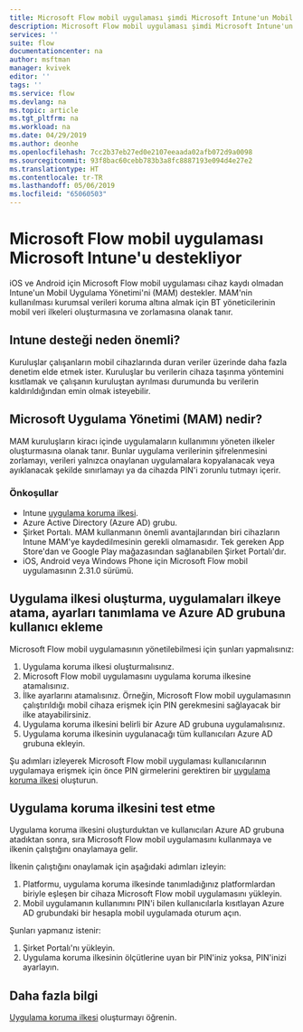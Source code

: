 ```yaml
---
title: Microsoft Flow mobil uygulaması şimdi Microsoft Intune'un Mobil Uygulama Yönetimi'ni destekliyor. | Microsoft Docs
description: Microsoft Flow mobil uygulaması şimdi Microsoft Intune'un Mobil Uygulama Yönetimi'ni destekliyor.
services: ''
suite: flow
documentationcenter: na
author: msftman
manager: kvivek
editor: ''
tags: ''
ms.service: flow
ms.devlang: na
ms.topic: article
ms.tgt_pltfrm: na
ms.workload: na
ms.date: 04/29/2019
ms.author: deonhe
ms.openlocfilehash: 7cc2b37eb27ed0e2107eeaada02afb072d9a0098
ms.sourcegitcommit: 93f8bac60cebb783b3a8fc8887193e094d4e27e2
ms.translationtype: HT
ms.contentlocale: tr-TR
ms.lasthandoff: 05/06/2019
ms.locfileid: "65060503"
---
```

# <a name="microsoft-flow-mobile-app-supports-microsoft-intune"></a>Microsoft Flow mobil uygulaması Microsoft Intune'u destekliyor

iOS ve Android için Microsoft Flow mobil uygulaması cihaz kaydı olmadan Intune'un Mobil Uygulama Yönetimi'ni (MAM) destekler. MAM'nin kullanılması kurumsal verileri koruma altına almak için BT yöneticilerinin mobil veri ilkeleri oluşturmasına ve zorlamasına olanak tanır.

## <a name="why-intune-support-is-important"></a>Intune desteği neden önemli?

Kuruluşlar çalışanların mobil cihazlarında duran veriler üzerinde daha fazla denetim elde etmek ister. Kuruluşlar bu verilerin cihaza taşınma yöntemini kısıtlamak ve çalışanın kuruluştan ayrılması durumunda bu verilerin kaldırıldığından emin olmak isteyebilir.

## <a name="what-is-microsoft-application-management-mam"></a>Microsoft Uygulama Yönetimi (MAM) nedir?

MAM kuruluşların kiracı içinde uygulamaların kullanımını yöneten ilkeler oluşturmasına olanak tanır. Bunlar uygulama verilerinin şifrelenmesini zorlamayı, verileri yalnızca onaylanan uygulamalara kopyalanacak veya ayıklanacak şekilde sınırlamayı ya da cihazda PIN'i zorunlu tutmayı içerir.

### <a name="prerequisites"></a>Önkoşullar

- Intune [uygulama koruma ilkesi](https://docs.microsoft.com/intune/app-protection-policies).
- Azure Active Directory (Azure AD) grubu.
- Şirket Portalı. MAM kullanmanın önemli avantajlarından biri cihazların Intune MAM'ye kaydedilmesinin gerekli olmamasıdır. Tek gereken App Store'dan ve Google Play mağazasından sağlanabilen Şirket Portalı'dır.
- iOS, Android veya Windows Phone için Microsoft Flow mobil uygulamasının 2.31.0 sürümü.

## <a name="create-an-app-protection-policy-assign-apps-to-the-policy-define-settings-and-add-users-to-an-azure-ad-group"></a>Uygulama ilkesi oluşturma, uygulamaları ilkeye atama, ayarları tanımlama ve Azure AD grubuna kullanıcı ekleme

Microsoft Flow mobil uygulamasının yönetilebilmesi için şunları yapmalısınız:

1. Uygulama koruma ilkesi oluşturmalısınız.
1. Microsoft Flow mobil uygulamasını uygulama koruma ilkesine atamalısınız.
1. İlke ayarlarını atamalısınız. Örneğin, Microsoft Flow mobil uygulamasının çalıştırıldığı mobil cihaza erişmek için PIN gerekmesini sağlayacak bir ilke atayabilirsiniz.
1. Uygulama koruma ilkesini belirli bir Azure AD grubuna uygulamalısınız.
1. Uygulama koruma ilkesinin uygulanacağı tüm kullanıcıları Azure AD grubuna ekleyin.

Şu adımları izleyerek Microsoft Flow mobil uygulaması kullanıcılarının uygulamaya erişmek için önce PIN girmelerini gerektiren bir [uygulama koruma ilkesi](https://docs.microsoft.com/intune/app-protection-policies) oluşturun. 


## <a name="test-the-app-protection-policy"></a>Uygulama koruma ilkesini test etme

Uygulama koruma ilkesini oluşturduktan ve kullanıcıları Azure AD grubuna atadıktan sonra, sıra Microsoft Flow mobil uygulamasını kullanmaya ve ilkenin çalıştığını onaylamaya gelir.

İlkenin çalıştığını onaylamak için aşağıdaki adımları izleyin:

1. Platformu, uygulama koruma ilkesinde tanımladığınız platformlardan biriyle eşleşen bir cihaza Microsoft Flow mobil uygulamasını yükleyin.
1. Mobil uygulamanın kullanımını PIN'i bilen kullanıcılarla kısıtlayan Azure AD grubundaki bir hesapla mobil uygulamada oturum açın.

Şunları yapmanız istenir:
1. Şirket Portalı'nı yükleyin.
1. Uygulama koruma ilkesinin ölçütlerine uyan bir PIN'iniz yoksa, PIN'inizi ayarlayın.


## <a name="learn-more"></a>Daha fazla bilgi

[Uygulama koruma ilkesi](https://docs.microsoft.com/intune/app-protection-policies) oluşturmayı öğrenin.

